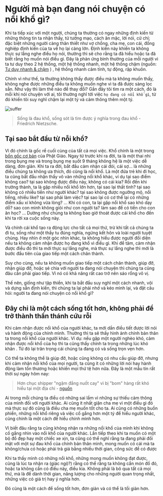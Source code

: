 # Người mà bạn đang nói chuyện có nổi khổ gì?

Khi ta tiếp xúc với một người, chúng ta thường có ngay những định kiến từ những thông tin ta nhận thấy, từ tướng mạo, cách ăn mặc, lời nói, cử chỉ; đặc biệt những người càng thân thiết như vợ chồng, cha mẹ, con cái, đồng nghiệp định kiến của ta về họ lại càng lớn. Định kiến này khiến ta không thực sự lắng nghe điều họ nói, thường thì sẽ cho rằng ta đã hiểu hoặc ta đã biết rằng họ muốn nói điều gì. Đây là phản ứng bình thường của mỗi người vì ta tư duy theo 2 hệ thống, một hệ̣ thống nhanh, một hệ thống chậm (nguồn: [Tư duy nhanh & chậm](https://alphabooks.vn/tu-duy-nhanh-va-cham) ) , hệ thống nhanh cảm tính, tự động, rập khuôn. 

Chính vì như thế, ta thường không thấy được điều mà ta không muốn thấy, không nghe được những điều ta không muốn nghe vì ta đã được sàng lọc sẵn. Như vậy thì làm thế nào để thay đổi? Gần đây tôi tìm ra một cách, đó là mỗi khi nói chuyện với ai, tôi thường nghĩ tới việc `họ đang có nổi khổ gì`, từ đó khiến tôi suy nghĩ chậm lại một tý và cảm thông thêm một tý. 

![suffer](https://i.imgur.com/RpbCz4q.jpg)
> Sống là đau khổ, sống sót là tìm được ý nghĩa trong đau khổ -  Friedrich Nietzsche.


## Tại sao bắt đầu từ nỗi khổ? 

Vì đó chính là gốc rể cuối cùng của tất cả mọi việc. Khổ chính là một trong [bốn gốc cơ bản](https://vi.wikipedia.org/wiki/T%E1%BB%A9_di%E1%BB%87u_%C4%91%E1%BA%BF) của Phật Giáo. Ngay từ trước khi ra đời, ta là một thai nhi trong bụng mẹ và trong bụng mẹ suốt 9 tháng không hệ là một việc dễ dàng, đơn giản. Khi ta ra đời, bắt đầu cảm nhận cái đói, cái sợ... là những điều chúng ta không ưa thích, đó cũng là nổi khổ. Là một đứa trẻ khi đi học, ta cũng bắt đầu nhận thấy vô vàn những nổi khổ khác, ví dụ tại sao điểm không cao? tại sao không được điều này, không có cái kia? Rồi đến khi trưởng thành, ta là gặp nhiều nổi khổ lớn hơn, tại sao lại thất tình? tại sao không có nhiều tiền như người khác? tại sao không được ngưỡng mộ, nổi tiếng, nhiều like? tại sao phải làm việc? tại sao lại có cơ thể lại có những điểm xấu xí không vừa lòng? ... Khi có con, ta lại gặp nổi khổ sao khó dạy dỗ? sao con mình không giỏi như con người ta? làm sao để có tiền cho con ăn học? ...  Dường như chúng ta không bao giờ thoát được cái khổ cho đến khi ta rời xa cuộc sống này. 

Và chính cái khổ tạo ra động lực cho tất cả mọi thứ, trừ khi tất cả chúng ta đi tu, sống như một thầy tu đúng nghĩa, ngừng kết hôn và loài người tuyệt chủng. Hay nhìn ở một góc nhìn khác, ta không hiểu được người đối diện nếu ta không cảm nhận được họ đang khổ vì điều gì. Khi để tâm, cảm nhận được điều đó thì ta mới thực sự lắng nghe, mà thực sự lắng nghe thì mới là bước đầu tiên của giao tiếp một cách chân thành. 

Suy cho cùng, nếu ta không muốn giao tiếp một cách chân thành, giúp đỡ, nhận giúp đỡ, hoặc sẻ chia với người ta đang nói chuyện thì chúng ta cũng đâu cần phải giao tiếp. Vì nó có khả năng rất cao trở nên sáo rổng vô vị. 

Thế nên, giống như tập thiền, khi ta bắt đầu suy nghĩ một cách nhanh, vội và dựng sẵn định kiến, thì chúng ta lại phải nhớ và kéo mình lại, và đặt câu hỏi: người ta đang nói chuyện có nổi khổ gì? 

## Đây chỉ là một cách sống tốt hơn, không phải để trở thành thần thánh cứu rỗi 

Khi cảm nhận được nổi khổ của người khác, ta mới dần điều tiết được lời nói và hành động của chính mình. Thường thì ta sẽ thấy hình ảnh chính bản thân ta trong nổi khổ của người khác. Ví dụ: nếu gặp một người nghèo khó, cảm nhận được nổi khổ của họ thì ta cũng thấy chính ta trong những lúc khó khăn . Từ đó lại trân trọng cái chúng ta đang có và sống trọn vẹn hơn. 

Có thể ta không thể là giúp đỡ, hoặc cũng không có nhu cầu giúp đỡ, nhưng khi cảm nhận nổi khổ của mọi người, ta cũng ít có những lời nói hay hành động làm tổn thương hoặc khiến mọi thứ tệ hơn nữa. Đây là một mẫu tin rất thời sự ngày hôm nay:

> Hơn chục shipper "ngậm đắng nuốt cay" vì bị "bom" hàng rất khó hiểu tại một địa chỉ - [nguồn](https://kenh14.vn/hon-chuc-shipper-ngam-dang-nuot-cay-vi-bi-bom-hang-rat-kho-hieu-tai-mot-dia-chi-20200418202550641.chn)

Ai trong mỗi chúng ta điều có những sai lầm vì những sự thiếu cảm thông của mình đối với người khác. Ai cũng ít nhất giận cha mẹ vì một điều gì đó mà thực sự đó cũng là điều cha mẹ muốn tốt cho ta. Ai cũng có những buồn phiền, những nổi khổ riêng và việc cố gắng hơn một tý để hiểu người khác, cũng chính là một cách để hiểu chính mình hơn. 

Vì biết đâu rằng ta cũng không nhận ra những nổi khổ của mình khi không cố gắng nhìn vào nổi khổ của người khác. Lần tiếp theo khi ta muốn có một bộ đồ đẹp hay một chiếc xe xịn, ta cũng có thể nghĩ rằng ta đang phải đối mặt với một sự đau khổ của chính bản thân mình, mong muốn có cái mà ta không/chưa có hoặc phải trả giá bằng nhiều thời gian, công sức để có được


Khi ta thấy mình có những nổi khổ, những mong muốn không đạt được, cũng là lúc ta nhận ra (giác ngộ?) rằng có thể rằng ta không cần món đồ đó, hoặc ta không cần có điều này, điều kia. Không phải là bõ qua tất cả mọi thứ, mà là để dành thời gian, năng lượng cho những người quan trọng nhất, những việc có giá trị hay ý nghĩa hơn. 

Đó cũng là một cách để sống tốt hơn, đơn giản và có thể là tối giản hơn. 
